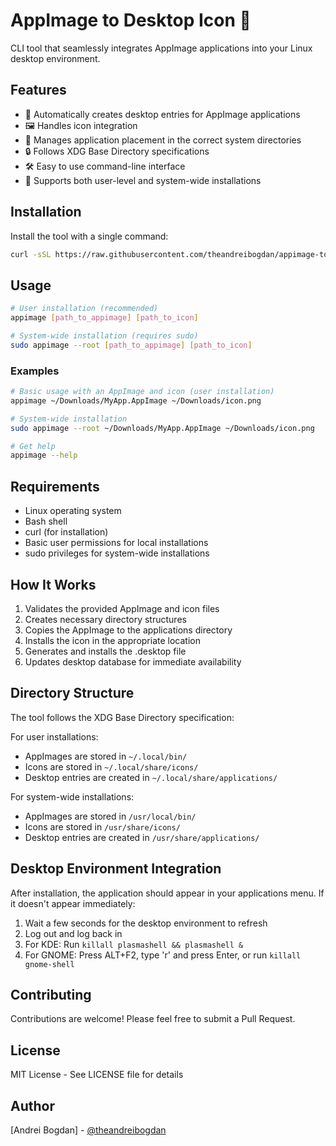 # AppImage to Desktop Icon 🚀

CLI tool that seamlessly integrates AppImage applications into your Linux desktop environment.

## Features

- 🎯 Automatically creates desktop entries for AppImage applications
- 🖼️ Handles icon integration
- 📂 Manages application placement in the correct system directories
- 🔒 Follows XDG Base Directory specifications
- 🛠️ Easy to use command-line interface
- 🔑 Supports both user-level and system-wide installations

## Installation

Install the tool with a single command:

```bash
curl -sSL https://raw.githubusercontent.com/theandreibogdan/appimage-to-desktop-icon/main/install.sh | bash
```

## Usage

```bash
# User installation (recommended)
appimage [path_to_appimage] [path_to_icon]

# System-wide installation (requires sudo)
sudo appimage --root [path_to_appimage] [path_to_icon]
```

### Examples

```bash
# Basic usage with an AppImage and icon (user installation)
appimage ~/Downloads/MyApp.AppImage ~/Downloads/icon.png

# System-wide installation
sudo appimage --root ~/Downloads/MyApp.AppImage ~/Downloads/icon.png

# Get help
appimage --help
```

## Requirements

- Linux operating system
- Bash shell
- curl (for installation)
- Basic user permissions for local installations
- sudo privileges for system-wide installations

## How It Works

1. Validates the provided AppImage and icon files
2. Creates necessary directory structures
3. Copies the AppImage to the applications directory
4. Installs the icon in the appropriate location
5. Generates and installs the .desktop file
6. Updates desktop database for immediate availability

## Directory Structure

The tool follows the XDG Base Directory specification:

For user installations:
- AppImages are stored in `~/.local/bin/`
- Icons are stored in `~/.local/share/icons/`
- Desktop entries are created in `~/.local/share/applications/`

For system-wide installations:
- AppImages are stored in `/usr/local/bin/`
- Icons are stored in `/usr/share/icons/`
- Desktop entries are created in `/usr/share/applications/`

## Desktop Environment Integration

After installation, the application should appear in your applications menu. If it doesn't appear immediately:

1. Wait a few seconds for the desktop environment to refresh
2. Log out and log back in
3. For KDE: Run `killall plasmashell && plasmashell &`
4. For GNOME: Press ALT+F2, type 'r' and press Enter, or run `killall gnome-shell`

## Contributing

Contributions are welcome! Please feel free to submit a Pull Request.

## License

MIT License - See LICENSE file for details

## Author

[Andrei Bogdan] - [@theandreibogdan](https://github.com/theandreibogdan)
